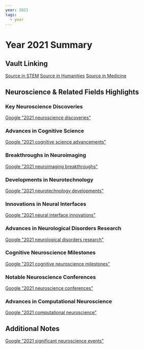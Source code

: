 ```yaml
---
year: 2021
tags:
  - year
---
```

# Year 2021 Summary

## Vault Linking
[Source in STEM]()
[Source in Humanities]()
[Source in Medicine]()

## Neuroscience & Related Fields Highlights

### Key Neuroscience Discoveries
[Google "2021 neuroscience discoveries"](https://www.google.com/search?q=2021+neuroscience+discoveries)

### Advances in Cognitive Science
[Google "2021 cognitive science advancements"](https://www.google.com/search?q=2021+cognitive+science+advancements)

### Breakthroughs in Neuroimaging
[Google "2021 neuroimaging breakthroughs"](https://www.google.com/search?q=2021+neuroimaging+breakthroughs)

### Developments in Neurotechnology
[Google "2021 neurotechnology developments"](https://www.google.com/search?q=2021+neurotechnology+developments)

### Innovations in Neural Interfaces
[Google "2021 neural interface innovations"](https://www.google.com/search?q=2021+neural+interface+innovations)

### Advances in Neurological Disorders Research
[Google "2021 neurological disorders research"](https://www.google.com/search?q=2021+neurological+disorders+research)

### Cognitive Neuroscience Milestones
[Google "2021 cognitive neuroscience milestones"](https://www.google.com/search?q=2021+cognitive+neuroscience+milestones)

### Notable Neuroscience Conferences
[Google "2021 neuroscience conferences"](https://www.google.com/search?q=2021+neuroscience+conferences)

### Advances in Computational Neuroscience
[Google "2021 computational neuroscience"](https://www.google.com/search?q=2021+computational+neuroscience)

## Additional Notes
[Google "2021 significant neuroscience events"](https://www.google.com/search?q=2021+significant+neuroscience+events)
